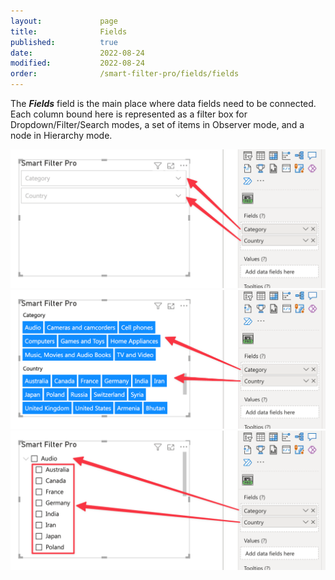 ```yaml
---
layout:             page
title:              Fields
published:          true
date:               2022-08-24
modified:           2022-08-24
order:              /smart-filter-pro/fields/fields
---
```

The ***Fields*** field is the main place where data fields need to be connected. Each column bound here is represented as a filter box for Dropdown/Filter/Search modes, a set of items in Observer mode, and a node in Hierarchy mode.

<img src="images/fields-fields-dropdown.png" width="600">

<img src="images/fields-fields-observer.png" width="600">

<img src="images/fields-fields-hierarchy.png" width="600">
